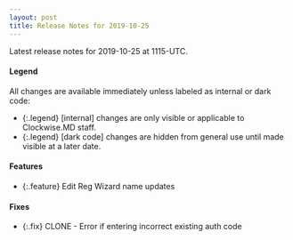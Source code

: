 ```yaml
---
layout: post
title: Release Notes for 2019-10-25
---
```


Latest release notes for 2019-10-25 at 1115-UTC.

<div class='legend' markdown='1'>

#### Legend

All changes are available immediately unless labeled as internal or dark code:

- {:.legend} [internal] changes are only visible or applicable to Clockwise.MD staff.
- {:.legend} [dark code] changes are hidden from general use until made visible at a later date.

</div>

<div class='features' markdown='1'>

#### Features

- {:.feature} Edit Reg Wizard name updates

</div>

<div class='fixes' markdown='1'>

#### Fixes

- {:.fix} CLONE - Error if entering incorrect existing auth code

</div>
